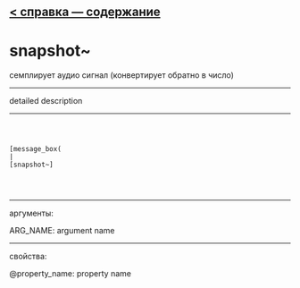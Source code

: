 [< справка — содержание](ceammc_lib.html)
---

# snapshot~


семплирует аудио сигнал (конвертирует обратно в число)

---

detailed description
<br>


---


```



[message_box(                                 
|
[snapshot~]


            
```

---
аргументы:

ARG_NAME: argument name<br>

---
свойства:

@property_name: property name<br>

